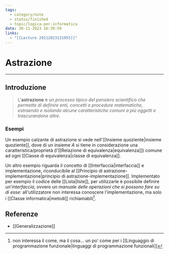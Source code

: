 ```yaml
---
tags:
  - category/note
  - status/finished
  - topic/logica-per-informatica
date: 30-11-2023 16:39:59
links:
  - "[[Lecture 29112023131955]]"
---
```

# Astrazione
---
## Introduzione
> L'**astrazione** è un _processo tipico del pensiero scientifico che permette di definire enti, concetti o procedure matematiche, estraendo e isolando alcune caratteristiche comuni a più oggetti e trascurandone altre_.

### Esempi
Un esempio calzante di astrazione si vede nell'[[Insieme quoziente|insieme quoziente]], dove di un insieme $A$ si tiene in considerazione una caratteristica/proprietà (l'[[Relazione di equivalenza|equivalenza]]) comune ad ogni [[Classe di equivalenza|classe di equivalenza]].

Un altro esempio riguarda il concetto di [[Interfaccia|interfaccia]] e implementazione, riconducibile al [[Principio di astrazione-implementazione|principio di astrazione-implementazione]]. Implementato per esempio il codice delle [[Lista|liste]], per utilizzarle è possibile definire un'_interfaccia_, ovvero un _manuale delle operazioni che si possono fare su di esse_: all'utilizzatore non interessa conoscere l'implementazione, ma solo i [[Classe informatica|metodi]] richiamabili[^1].

## Referenze
- [[Generalizzazione]]

[^1]: non interessa il come, ma il cosa... un po' come per i [[Linguaggio di programmazione funzionale|linguaggi di programmazione funzionali]]